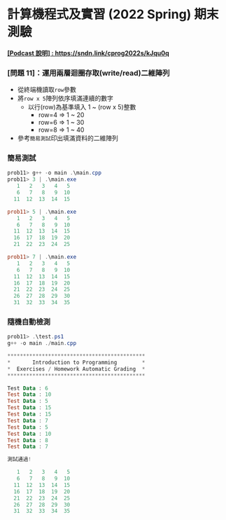 # 計算機程式及實習 (2022 Spring) 期末測驗

#### <a href="https://sndn.link/cprog2022s/kJqu0q" target="_blank">[Podcast 說明] : https://sndn.link/cprog2022s/kJqu0q</a>

### [問題 11]：運用兩層迴圈存取(write/read)二維陣列

- 從終端機讀取`row`參數
- 將`row x 5`陣列依序填滿連續的數字
    - 以行(row)為基準填入 1 ~ (row x 5)整數
        - row=4 => 1 ~ 20 
        - row=6 => 1 ~ 30 
        - row=8 => 1 ~ 40 
- 參考`簡易測試`印出填滿資料的二維陣列

### 簡易測試
```powershell
prob11> g++ -o main .\main.cpp
prob11> 3 | .\main.exe
   1   2   3   4   5
   6   7   8   9  10
  11  12  13  14  15

prob11> 5 | .\main.exe
   1   2   3   4   5
   6   7   8   9  10
  11  12  13  14  15
  16  17  18  19  20
  21  22  23  24  25

prob11> 7 | .\main.exe
   1   2   3   4   5
   6   7   8   9  10
  11  12  13  14  15
  16  17  18  19  20
  21  22  23  24  25
  26  27  28  29  30
  31  32  33  34  35
```

### 隨機自動檢測
```powershell
prob11> .\test.ps1
g++ -o main ./main.cpp

********************************************
*       Introduction to Programming        *
*  Exercises / Homework Automatic Grading  *
********************************************

Test Data : 6
Test Data : 10
Test Data : 5
Test Data : 15
Test Data : 15
Test Data : 7
Test Data : 5
Test Data : 10
Test Data : 8
Test Data : 7

測試通過!

   1   2   3   4   5
   6   7   8   9  10
  11  12  13  14  15
  16  17  18  19  20
  21  22  23  24  25
  26  27  28  29  30
  31  32  33  34  35
```
